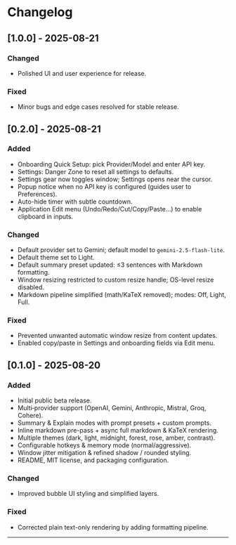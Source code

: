 # Changelog
## [1.0.0] - 2025-08-21
### Changed
- Polished UI and user experience for release.
### Fixed
- Minor bugs and edge cases resolved for stable release.

## [0.2.0] - 2025-08-21
### Added
- Onboarding Quick Setup: pick Provider/Model and enter API key.
- Settings: Danger Zone to reset all settings to defaults.
- Settings gear now toggles window; Settings opens near the cursor.
- Popup notice when no API key is configured (guides user to Preferences).
- Auto-hide timer with subtle countdown.
- Application Edit menu (Undo/Redo/Cut/Copy/Paste...) to enable clipboard in inputs.

### Changed
- Default provider set to Gemini; default model to `gemini-2.5-flash-lite`.
- Default theme set to Light.
- Default summary preset updated: ≤3 sentences with Markdown formatting.
- Window resizing restricted to custom resize handle; OS-level resize disabled.
- Markdown pipeline simplified (math/KaTeX removed); modes: Off, Light, Full.

### Fixed
- Prevented unwanted automatic window resize from content updates.
- Enabled copy/paste in Settings and onboarding fields via Edit menu.

## [0.1.0] - 2025-08-20
### Added
- Initial public beta release.
- Multi‑provider support (OpenAI, Gemini, Anthropic, Mistral, Groq, Cohere).
- Summary & Explain modes with prompt presets + custom prompts.
- Inline markdown pre-pass + async full markdown & KaTeX rendering.
- Multiple themes (dark, light, midnight, forest, rose, amber, contrast).
- Configurable hotkeys & memory mode (normal/aggressive).
- Window jitter mitigation & refined shadow / rounded styling.
- README, MIT license, and packaging configuration.

### Changed
- Improved bubble UI styling and simplified layers.

### Fixed
- Corrected plain text-only rendering by adding formatting pipeline.

---

